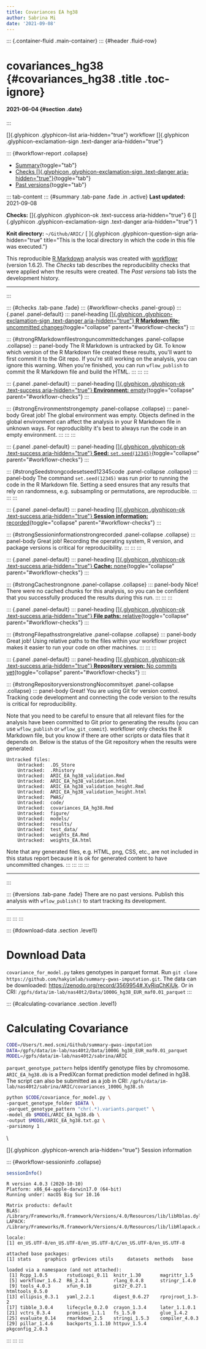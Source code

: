 ```yaml
---
title: Covariances EA hg38
author: Sabrina Mi
date: '2021-09-08'
---
```



::: {.container-fluid .main-container}
::: {#header .fluid-row}
# covariances_hg38 {#covariances_hg38 .title .toc-ignore}

#### 2021-06-04 {#section .date}
:::

[]{.glyphicon .glyphicon-list aria-hidden="true"} workflowr
[]{.glyphicon .glyphicon-exclamation-sign .text-danger
aria-hidden="true"}

::: {#workflowr-report .collapse}
-   [Summary](#summary){toggle="tab"}
-   [Checks []{.glyphicon .glyphicon-exclamation-sign .text-danger
    aria-hidden="true"}](#checks){toggle="tab"}
-   [Past versions](#versions){toggle="tab"}

::: tab-content
::: {#summary .tab-pane .fade .in .active}
**Last updated:** 2021-09-08

**Checks:** []{.glyphicon .glyphicon-ok .text-success
aria-hidden="true"} 6 []{.glyphicon .glyphicon-exclamation-sign
.text-danger aria-hidden="true"} 1

**Knit directory:** `~/Github/ARIC/` [ ]{.glyphicon
.glyphicon-question-sign aria-hidden="true"
title="This is the local directory in which the code in this file was executed."}

This reproducible [R Markdown](http://rmarkdown.rstudio.com) analysis
was created with [workflowr](https://github.com/jdblischak/workflowr)
(version 1.6.2). The *Checks* tab describes the reproducibility checks
that were applied when the results were created. The *Past versions* tab
lists the development history.

------------------------------------------------------------------------
:::

::: {#checks .tab-pane .fade}
::: {#workflowr-checks .panel-group}
::: {.panel .panel-default}
::: panel-heading
[[]{.glyphicon .glyphicon-exclamation-sign .text-danger
aria-hidden="true"} **R Markdown file:** uncommitted
changes](#strongRMarkdownfilestronguncommittedchanges){toggle="collapse"
parent="#workflowr-checks"}
:::

::: {#strongRMarkdownfilestronguncommittedchanges .panel-collapse .collapse}
::: panel-body
The R Markdown is untracked by Git. To know which version of the R
Markdown file created these results, you'll want to first commit it to
the Git repo. If you're still working on the analysis, you can ignore
this warning. When you're finished, you can run `wflow_publish` to
commit the R Markdown file and build the HTML.
:::
:::
:::

::: {.panel .panel-default}
::: panel-heading
[[]{.glyphicon .glyphicon-ok .text-success aria-hidden="true"}
**Environment:** empty](#strongEnvironmentstrongempty){toggle="collapse"
parent="#workflowr-checks"}
:::

::: {#strongEnvironmentstrongempty .panel-collapse .collapse}
::: panel-body
Great job! The global environment was empty. Objects defined in the
global environment can affect the analysis in your R Markdown file in
unknown ways. For reproduciblity it's best to always run the code in an
empty environment.
:::
:::
:::

::: {.panel .panel-default}
::: panel-heading
[[]{.glyphicon .glyphicon-ok .text-success aria-hidden="true"} **Seed:**
`set.seed(12345)`](#strongSeedstrongcodesetseed12345code){toggle="collapse"
parent="#workflowr-checks"}
:::

::: {#strongSeedstrongcodesetseed12345code .panel-collapse .collapse}
::: panel-body
The command `set.seed(12345)` was run prior to running the code in the R
Markdown file. Setting a seed ensures that any results that rely on
randomness, e.g. subsampling or permutations, are reproducible.
:::
:::
:::

::: {.panel .panel-default}
::: panel-heading
[[]{.glyphicon .glyphicon-ok .text-success aria-hidden="true"} **Session
information:**
recorded](#strongSessioninformationstrongrecorded){toggle="collapse"
parent="#workflowr-checks"}
:::

::: {#strongSessioninformationstrongrecorded .panel-collapse .collapse}
::: panel-body
Great job! Recording the operating system, R version, and package
versions is critical for reproducibility.
:::
:::
:::

::: {.panel .panel-default}
::: panel-heading
[[]{.glyphicon .glyphicon-ok .text-success aria-hidden="true"}
**Cache:** none](#strongCachestrongnone){toggle="collapse"
parent="#workflowr-checks"}
:::

::: {#strongCachestrongnone .panel-collapse .collapse}
::: panel-body
Nice! There were no cached chunks for this analysis, so you can be
confident that you successfully produced the results during this run.
:::
:::
:::

::: {.panel .panel-default}
::: panel-heading
[[]{.glyphicon .glyphicon-ok .text-success aria-hidden="true"} **File
paths:** relative](#strongFilepathsstrongrelative){toggle="collapse"
parent="#workflowr-checks"}
:::

::: {#strongFilepathsstrongrelative .panel-collapse .collapse}
::: panel-body
Great job! Using relative paths to the files within your workflowr
project makes it easier to run your code on other machines.
:::
:::
:::

::: {.panel .panel-default}
::: panel-heading
[[]{.glyphicon .glyphicon-ok .text-success aria-hidden="true"}
**Repository version:** No commits
yet](#strongRepositoryversionstrongNocommitsyet){toggle="collapse"
parent="#workflowr-checks"}
:::

::: {#strongRepositoryversionstrongNocommitsyet .panel-collapse .collapse}
::: panel-body
Great! You are using Git for version control. Tracking code development
and connecting the code version to the results is critical for
reproducibility.

Note that you need to be careful to ensure that all relevant files for
the analysis have been committed to Git prior to generating the results
(you can use `wflow_publish` or `wflow_git_commit`). workflowr only
checks the R Markdown file, but you know if there are other scripts or
data files that it depends on. Below is the status of the Git repository
when the results were generated:

    Untracked files:
        Untracked:  .DS_Store
        Untracked:  .Rhistory
        Untracked:  ARIC_EA_hg38_validation.Rmd
        Untracked:  ARIC_EA_hg38_validation.html
        Untracked:  ARIC_EA_hg38_validation_height.Rmd
        Untracked:  ARIC_EA_hg38_validation_height.html
        Untracked:  PWAS/
        Untracked:  code/
        Untracked:  covariances_EA_hg38.Rmd
        Untracked:  figure/
        Untracked:  models/
        Untracked:  results/
        Untracked:  test_data/
        Untracked:  weights_EA.Rmd
        Untracked:  weights_EA.html

Note that any generated files, e.g. HTML, png, CSS, etc., are not
included in this status report because it is ok for generated content to
have uncommitted changes.
:::
:::
:::
:::

------------------------------------------------------------------------
:::

::: {#versions .tab-pane .fade}
There are no past versions. Publish this analysis with `wflow_publish()`
to start tracking its development.

------------------------------------------------------------------------
:::
:::
:::

::: {#download-data .section .level1}
# Download Data

`covariance_for_model.py` takes genotypes in parquet format. Run
`git clone https://github.com/hakyimlab/summary-gwas-imputation.git`.
The data can be downloaded:
<https://zenodo.org/record/3569954#.XyRiqChKiUk>. Or in CRI:
`/gpfs/data/im-lab/nas40t2/Data/1000G_hg38_EUR_maf0.01_parquet`
:::

::: {#calculating-covariance .section .level1}
# Calculating Covariance

``` bash
CODE=/Users/t.med.scmi/Github/summary-gwas-imputation
DATA=/gpfs/data/im-lab/nas40t2/Data/1000G_hg38_EUR_maf0.01_parquet
MODEL=/gpfs/data/im-lab/nas40t2/sabrina/ARIC
```

`parquet_genotype_pattern` helps identify genotype files by chromosome.
`ARIC_EA_hg38.db` is a PrediXcan format prediction model defined in
hg38. The script can also be submitted as a job in CRI:
`/gpfs/data/im-lab/nas40t2/sabrina/ARIC/covariances_1000G_hg38.sh`

``` bash
python $CODE/covariance_for_model.py \
-parquet_genotype_folder $DATA \
-parquet_genotype_pattern "chr(.*).variants.parquet" \
-model_db $MODEL/ARIC_EA_hg38.db \
-output $MODEL/ARIC_EA_hg38.txt.gz \
-parsimony 1
```

\

[]{.glyphicon .glyphicon-wrench aria-hidden="true"} Session information

::: {#workflowr-sessioninfo .collapse}
``` r
sessionInfo()
```

    R version 4.0.3 (2020-10-10)
    Platform: x86_64-apple-darwin17.0 (64-bit)
    Running under: macOS Big Sur 10.16

    Matrix products: default
    BLAS:   /Library/Frameworks/R.framework/Versions/4.0/Resources/lib/libRblas.dylib
    LAPACK: /Library/Frameworks/R.framework/Versions/4.0/Resources/lib/libRlapack.dylib

    locale:
    [1] en_US.UTF-8/en_US.UTF-8/en_US.UTF-8/C/en_US.UTF-8/en_US.UTF-8

    attached base packages:
    [1] stats     graphics  grDevices utils     datasets  methods   base     

    loaded via a namespace (and not attached):
     [1] Rcpp_1.0.5       rstudioapi_0.11  knitr_1.30       magrittr_1.5    
     [5] workflowr_1.6.2  R6_2.4.1         rlang_0.4.8      stringr_1.4.0   
     [9] tools_4.0.3      xfun_0.18        git2r_0.27.1     htmltools_0.5.0 
    [13] ellipsis_0.3.1   yaml_2.2.1       digest_0.6.27    rprojroot_1.3-2 
    [17] tibble_3.0.4     lifecycle_0.2.0  crayon_1.3.4     later_1.1.0.1   
    [21] vctrs_0.3.4      promises_1.1.1   fs_1.5.0         glue_1.4.2      
    [25] evaluate_0.14    rmarkdown_2.5    stringi_1.5.3    compiler_4.0.3  
    [29] pillar_1.4.6     backports_1.1.10 httpuv_1.5.4     pkgconfig_2.0.3 
:::
:::
:::
